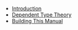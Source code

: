 - [Introduction](./introduction.md)
- [Dependent Type Theory](./dependent_type_theory.md)
- [Building This Manual](./mdbook.md)
